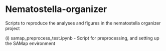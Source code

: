 # Nematostella-organizer
Scripts to reproduce the analyses and figures in the nematostella organizer project

(i) samap_preprocess_test.ipynb - Script for preprocessing, and setting up the SAMap environment
